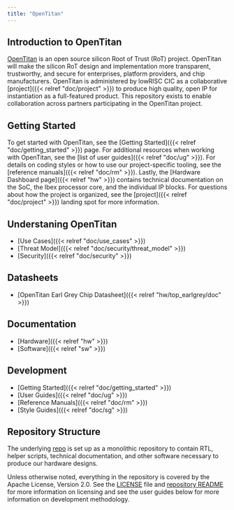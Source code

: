 ```yaml
---
title: "OpenTitan"
---
```


## Introduction to OpenTitan

[OpenTitan](https://opentitan.org) is an open source silicon Root of Trust (RoT) project.
OpenTitan will make the silicon RoT design and implementation more transparent, trustworthy, and secure for enterprises, platform providers, and chip manufacturers.
OpenTitan is administered by lowRISC CIC as a collaborative [project]({{< relref "doc/project" >}}) to produce high quality, open IP for instantiation as a full-featured product.
This repository exists to enable collaboration across partners participating in the OpenTitan project.

## Getting Started

To get started with OpenTitan, see the [Getting Started]({{< relref "doc/getting_started" >}}) page.
For additional resources when working with OpenTitan, see the [list of user guides]({{< relref "doc/ug" >}}).
For details on coding styles or how to use our project-specific tooling, see the [reference manuals]({{< relref "doc/rm" >}}).
Lastly, the [Hardware Dashboard page]({{< relref "hw" >}}) contains technical documentation on the SoC, the Ibex processor core, and the individual IP blocks.
For questions about how the project is organized, see the [project]({{< relref "doc/project" >}}) landing spot for more information.

## Understaning OpenTitan

* [Use Cases]({{< relref "doc/use_cases" >}})
* [Threat Model]({{< relref "doc/security/threat_model" >}})
* [Security]({{< relref "doc/security" >}})

## Datasheets

* [OpenTitan Earl Grey Chip Datasheet]({{< relref "hw/top_earlgrey/doc" >}})

## Documentation

* [Hardware]({{< relref "hw" >}})
* [Software]({{< relref "sw" >}})

## Development

* [Getting Started]({{< relref "doc/getting_started" >}})
* [User Guides]({{< relref "doc/ug" >}})
* [Reference Manuals]({{< relref "doc/rm" >}})
* [Style Guides]({{< relref "doc/sg" >}})

## Repository Structure

The underlying
[repo](http://www.github.com/lowrisc/opentitan)
is set up as a monolithic repository to contain RTL, helper scripts, technical documentation, and other software necessary to produce our hardware designs.

Unless otherwise noted, everything in the repository is covered by the Apache License, Version 2.0. See the [LICENSE](https://github.com/lowRISC/opentitan/blob/master/LICENSE) file and [repository README](https://github.com/lowRISC/opentitan/blob/master/README.md) for more information on licensing and see the user guides below for more information on development methodology.
